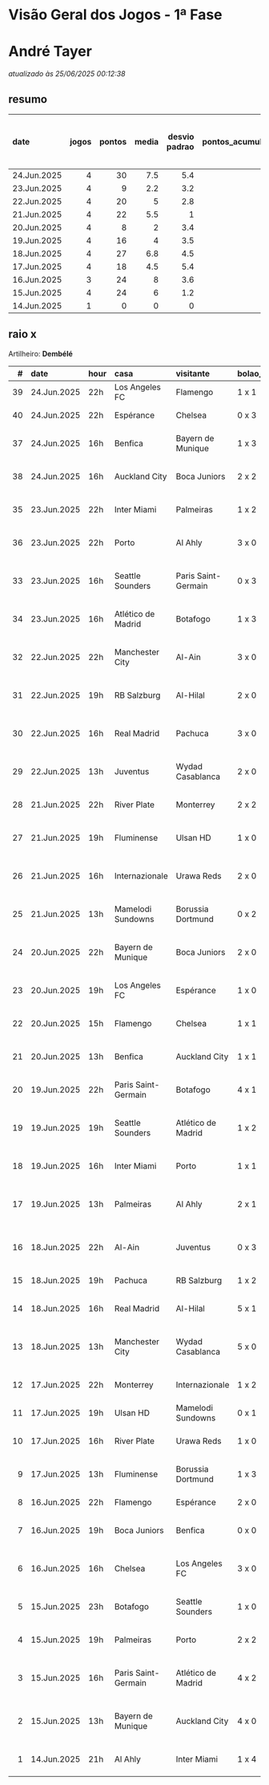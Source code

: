 # Visão Geral dos Jogos - 1ª Fase

# André Tayer

_atualizado às 25/06/2025 00:12:38_

## resumo

| date        |   jogos |   pontos |   media |   desvio padrao |   pontos_acumulados |   1-Placar exato |   2-Vencedor + gols de um time |   3-Vencedor correto |   4-Gols de um time |   5-Nenhum acerto |
|:------------|--------:|---------:|--------:|----------------:|--------------------:|-----------------:|-------------------------------:|---------------------:|--------------------:|------------------:|
| 24.Jun.2025 |       4 |       30 |     7.5 |             5.4 |                 198 |                2 |                              0 |                    1 |                   1 |                 0 |
| 23.Jun.2025 |       4 |        9 |     2.2 |             3.2 |                 168 |                0 |                              1 |                    0 |                   2 |                 1 |
| 22.Jun.2025 |       4 |       20 |     5   |             2.8 |                 159 |                0 |                              2 |                    1 |                   1 |                 0 |
| 21.Jun.2025 |       4 |       22 |     5.5 |             1   |                 139 |                0 |                              1 |                    3 |                   0 |                 0 |
| 20.Jun.2025 |       4 |        8 |     2   |             3.4 |                 117 |                0 |                              1 |                    0 |                   1 |                 2 |
| 19.Jun.2025 |       4 |       16 |     4   |             3.5 |                 109 |                0 |                              2 |                    0 |                   2 |                 0 |
| 18.Jun.2025 |       4 |       27 |     6.8 |             4.5 |                  93 |                1 |                              2 |                    0 |                   1 |                 0 |
| 17.Jun.2025 |       4 |       18 |     4.5 |             5.4 |                  66 |                1 |                              0 |                    1 |                   1 |                 1 |
| 16.Jun.2025 |       3 |       24 |     8   |             3.6 |                  48 |                1 |                              1 |                    1 |                   0 |                 0 |
| 15.Jun.2025 |       4 |       24 |     6   |             1.2 |                  24 |                0 |                              2 |                    2 |                   0 |                 0 |
| 14.Jun.2025 |       1 |        0 |     0   |             0   |                   0 |                0 |                              0 |                    0 |                   0 |                 1 |

## raio x

Artilheiro: **Dembélé**

|   # | date        | hour   | casa                | visitante           | bolao_placar   | bolao_time          | real_placar   | real_time           |   pontos | criterio                     |   pontos_acumulados |
|----:|:------------|:-------|:--------------------|:--------------------|:---------------|:--------------------|:--------------|:--------------------|---------:|:-----------------------------|--------------------:|
|  39 | 24.Jun.2025 | 22h    | Los Angeles FC      | Flamengo            | 1 x 1          | empate              | 1 x 1         | empate              |       12 | 1-Placar exato               |                 186 |
|  40 | 24.Jun.2025 | 22h    | Espérance           | Chelsea             | 0 x 3          | Chelsea             | 0 x 3         | Chelsea             |       12 | 1-Placar exato               |                 198 |
|  37 | 24.Jun.2025 | 16h    | Benfica             | Bayern de Munique   | 1 x 3          | Bayern de Munique   | 1 x 0         | Benfica             |        1 | 4-Gols de um time            |                 169 |
|  38 | 24.Jun.2025 | 16h    | Auckland City       | Boca Juniors        | 2 x 2          | empate              | 1 x 1         | empate              |        5 | 3-Vencedor correto           |                 174 |
|  35 | 23.Jun.2025 | 22h    | Inter Miami         | Palmeiras           | 1 x 2          | Palmeiras           | 2 x 2         | empate              |        1 | 4-Gols de um time            |                 168 |
|  36 | 23.Jun.2025 | 22h    | Porto               | Al Ahly             | 3 x 0          | Porto               | 4 x 4         | empate              |        0 | 5-Nenhum acerto              |                 168 |
|  33 | 23.Jun.2025 | 16h    | Seattle Sounders    | Paris Saint-Germain | 0 x 3          | Paris Saint-Germain | 0 x 2         | Paris Saint-Germain |        7 | 2-Vencedor + gols de um time |                 166 |
|  34 | 23.Jun.2025 | 16h    | Atlético de Madrid  | Botafogo            | 1 x 3          | Botafogo            | 1 x 0         | Atlético de Madrid  |        1 | 4-Gols de um time            |                 167 |
|  32 | 22.Jun.2025 | 22h    | Manchester City     | Al-Ain              | 3 x 0          | Manchester City     | 6 x 0         | Manchester City     |        7 | 2-Vencedor + gols de um time |                 159 |
|  31 | 22.Jun.2025 | 19h    | RB Salzburg         | Al-Hilal            | 2 x 0          | RB Salzburg         | 0 x 0         | empate              |        1 | 4-Gols de um time            |                 152 |
|  30 | 22.Jun.2025 | 16h    | Real Madrid         | Pachuca             | 3 x 0          | Real Madrid         | 3 x 1         | Real Madrid         |        7 | 2-Vencedor + gols de um time |                 151 |
|  29 | 22.Jun.2025 | 13h    | Juventus            | Wydad Casablanca    | 2 x 0          | Juventus            | 4 x 1         | Juventus            |        5 | 3-Vencedor correto           |                 144 |
|  28 | 21.Jun.2025 | 22h    | River Plate         | Monterrey           | 2 x 2          | empate              | 0 x 0         | empate              |        5 | 3-Vencedor correto           |                 139 |
|  27 | 21.Jun.2025 | 19h    | Fluminense          | Ulsan HD            | 1 x 0          | Fluminense          | 4 x 2         | Fluminense          |        5 | 3-Vencedor correto           |                 134 |
|  26 | 21.Jun.2025 | 16h    | Internazionale      | Urawa Reds          | 2 x 0          | Internazionale      | 2 x 1         | Internazionale      |        7 | 2-Vencedor + gols de um time |                 129 |
|  25 | 21.Jun.2025 | 13h    | Mamelodi Sundowns   | Borussia Dortmund   | 0 x 2          | Borussia Dortmund   | 3 x 4         | Borussia Dortmund   |        5 | 3-Vencedor correto           |                 122 |
|  24 | 20.Jun.2025 | 22h    | Bayern de Munique   | Boca Juniors        | 2 x 0          | Bayern de Munique   | 2 x 1         | Bayern de Munique   |        7 | 2-Vencedor + gols de um time |                 117 |
|  23 | 20.Jun.2025 | 19h    | Los Angeles FC      | Espérance           | 1 x 0          | Los Angeles FC      | 0 x 1         | Espérance           |        0 | 5-Nenhum acerto              |                 110 |
|  22 | 20.Jun.2025 | 15h    | Flamengo            | Chelsea             | 1 x 1          | empate              | 3 x 1         | Flamengo            |        1 | 4-Gols de um time            |                 110 |
|  21 | 20.Jun.2025 | 13h    | Benfica             | Auckland City       | 1 x 1          | empate              | 6 x 0         | Benfica             |        0 | 5-Nenhum acerto              |                 109 |
|  20 | 19.Jun.2025 | 22h    | Paris Saint-Germain | Botafogo            | 4 x 1          | Paris Saint-Germain | 0 x 1         | Botafogo            |        1 | 4-Gols de um time            |                 109 |
|  19 | 19.Jun.2025 | 19h    | Seattle Sounders    | Atlético de Madrid  | 1 x 2          | Atlético de Madrid  | 1 x 3         | Atlético de Madrid  |        7 | 2-Vencedor + gols de um time |                 108 |
|  18 | 19.Jun.2025 | 16h    | Inter Miami         | Porto               | 1 x 1          | empate              | 2 x 1         | Inter Miami         |        1 | 4-Gols de um time            |                 101 |
|  17 | 19.Jun.2025 | 13h    | Palmeiras           | Al Ahly             | 2 x 1          | Palmeiras           | 2 x 0         | Palmeiras           |        7 | 2-Vencedor + gols de um time |                 100 |
|  16 | 18.Jun.2025 | 22h    | Al-Ain              | Juventus            | 0 x 3          | Juventus            | 0 x 5         | Juventus            |        7 | 2-Vencedor + gols de um time |                  93 |
|  15 | 18.Jun.2025 | 19h    | Pachuca             | RB Salzburg         | 1 x 2          | RB Salzburg         | 1 x 2         | RB Salzburg         |       12 | 1-Placar exato               |                  86 |
|  14 | 18.Jun.2025 | 16h    | Real Madrid         | Al-Hilal            | 5 x 1          | Real Madrid         | 1 x 1         | empate              |        1 | 4-Gols de um time            |                  74 |
|  13 | 18.Jun.2025 | 13h    | Manchester City     | Wydad Casablanca    | 5 x 0          | Manchester City     | 2 x 0         | Manchester City     |        7 | 2-Vencedor + gols de um time |                  73 |
|  12 | 17.Jun.2025 | 22h    | Monterrey           | Internazionale      | 1 x 2          | Internazionale      | 1 x 1         | empate              |        1 | 4-Gols de um time            |                  66 |
|  11 | 17.Jun.2025 | 19h    | Ulsan HD            | Mamelodi Sundowns   | 0 x 1          | Mamelodi Sundowns   | 0 x 1         | Mamelodi Sundowns   |       12 | 1-Placar exato               |                  65 |
|  10 | 17.Jun.2025 | 16h    | River Plate         | Urawa Reds          | 1 x 0          | River Plate         | 3 x 1         | River Plate         |        5 | 3-Vencedor correto           |                  53 |
|   9 | 17.Jun.2025 | 13h    | Fluminense          | Borussia Dortmund   | 1 x 3          | Borussia Dortmund   | 0 x 0         | empate              |        0 | 5-Nenhum acerto              |                  48 |
|   8 | 16.Jun.2025 | 22h    | Flamengo            | Espérance           | 2 x 0          | Flamengo            | 2 x 0         | Flamengo            |       12 | 1-Placar exato               |                  48 |
|   7 | 16.Jun.2025 | 19h    | Boca Juniors        | Benfica             | 0 x 0          | empate              | 2 x 2         | empate              |        5 | 3-Vencedor correto           |                  36 |
|   6 | 16.Jun.2025 | 16h    | Chelsea             | Los Angeles FC      | 3 x 0          | Chelsea             | 2 x 0         | Chelsea             |        7 | 2-Vencedor + gols de um time |                  31 |
|   5 | 15.Jun.2025 | 23h    | Botafogo            | Seattle Sounders    | 1 x 0          | Botafogo            | 2 x 1         | Botafogo            |        5 | 3-Vencedor correto           |                  24 |
|   4 | 15.Jun.2025 | 19h    | Palmeiras           | Porto               | 2 x 2          | empate              | 0 x 0         | empate              |        5 | 3-Vencedor correto           |                  19 |
|   3 | 15.Jun.2025 | 16h    | Paris Saint-Germain | Atlético de Madrid  | 4 x 2          | Paris Saint-Germain | 4 x 0         | Paris Saint-Germain |        7 | 2-Vencedor + gols de um time |                  14 |
|   2 | 15.Jun.2025 | 13h    | Bayern de Munique   | Auckland City       | 4 x 0          | Bayern de Munique   | 10 x 0        | Bayern de Munique   |        7 | 2-Vencedor + gols de um time |                   7 |
|   1 | 14.Jun.2025 | 21h    | Al Ahly             | Inter Miami         | 1 x 4          | Inter Miami         | 0 x 0         | empate              |        0 | 5-Nenhum acerto              |                   0 |
